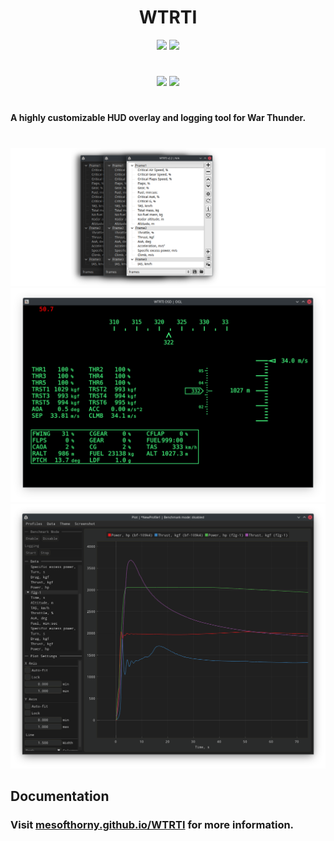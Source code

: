 <h1 align="center">WTRTI</h1>

<p align="center">
<a href="https://github.com/MeSoftHorny/WTRTI/releases" alt="Downloads">
        <img src="https://img.shields.io/github/downloads/MeSoftHorny/WTRTI/total?style=for-the-badge&color=228B22" /></a>

<a href="https://github.com/MeSoftHorny/WTRTI/releases/latest" alt="Latest release">
        <img src="https://img.shields.io/github/v/release/MeSoftHorny/WTRTI?style=for-the-badge" /></a>
</p>

<h1 align="center"></h1>
<p align="center">
<a href="https://www.patreon.com/wtrti" alt="Support Me">
        <img src="https://img.shields.io/badge/Patreon-Support_Me_-red?style=for-the-badge&logo=patreon" /></a>
<a href="https://discord.gg/XAEYmRM5NG" alt="Discord">
        <img src="https://img.shields.io/discord/1125375463880138802?logo=discord&label=Discord&style=for-the-badge&color=483D8B" /></a>
</p>
<h1 align="center"></h1>

**A highly customizable HUD overlay and logging tool for War Thunder.**   

<h1 align="center"></h1>

![#](images/wtrti_themes.png)
![#](images/wtrti_osd.png)
![#](images/wtrti_plot_dark.png)

## Documentation
### Visit [mesofthorny.github.io/WTRTI](https://mesofthorny.github.io/WTRTI/) for more information.
